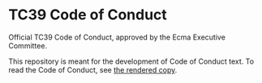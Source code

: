 # TC39 Code of Conduct

Official TC39 Code of Conduct, approved by the Ecma Executive Committee.

This repository is meant for the development of Code of Conduct text. To read the Code of Conduct, see [the rendered copy](https://tc39.github.io/code-of-conduct/).
